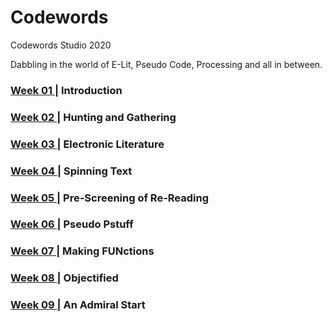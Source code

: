 # Codewords
Codewords Studio 2020

Dabbling in the world of E-Lit, Pseudo Code, Processing and all in between. 

### <a href="week_01">Week 01 </a>  |  Introduction
### <a href="week_02">Week 02 </a>  |  Hunting and Gathering
### <a href="week_03">Week 03 </a>  |  Electronic Literature
### <a href="week_04">Week 04 </a>  |  Spinning Text
### <a href="week_05">Week 05 </a>  |  Pre-Screening of Re-Reading
### <a href="week_06">Week 06 </a>  |  Pseudo Pstuff
### <a href="week_07">Week 07 </a>  |  Making FUNctions
### <a href="week_08">Week 08 </a>  |  Objectified
### <a href="week_09">Week 09 </a>  |  An Admiral Start
